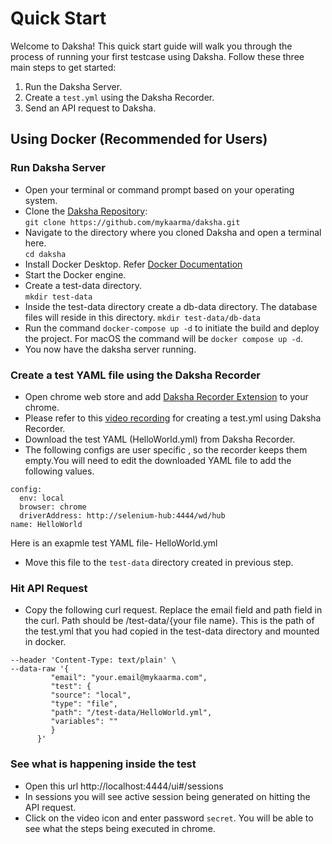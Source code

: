 # Quick Start

Welcome to Daksha! This quick start guide will walk you through the process of running your first testcase using Daksha. Follow these three main steps to get started:

1. Run the Daksha Server.
2. Create a `test.yml` using the Daksha Recorder.
3. Send an API request to Daksha.

## Using Docker (Recommended for Users)

### Run Daksha Server

   - Open your terminal or command prompt based on your operating system.
   - Clone the [Daksha Repository](https://github.com/mykaarma/daksha):
    <br> ```git clone https://github.com/mykaarma/daksha.git```
   - Navigate to the directory where you cloned Daksha and open a terminal here.
     <br>```cd daksha```
   - Install Docker Desktop. Refer [Docker Documentation](https://docs.docker.com/compose/install/)
   - Start the Docker engine.
   - Create a test-data directory.
   <br>```mkdir test-data```
   - Inside the test-data directory create a db-data directory. The database files will reside in this directory.
   ```mkdir test-data/db-data```
   - Run the command `docker-compose up -d` to initiate the build and deploy the project.
     For macOS the command will be `docker compose up -d`.
   - You now have the daksha server running.

### Create a test YAML file using the Daksha Recorder

   - Open chrome web store and add [Daksha Recorder Extension](https://chrome.google.com/webstore/detail/daksha-recorder/gmpmpceenkghjdlelhgepnknlijllfom?utm_source=ext_sidebar&hl=en-GB) to your chrome.
   - Please refer to this [video recording](https://youtu.be/4FRdS2iJZoQ?t=986) for creating a test.yml using Daksha Recorder.
   - Download the test YAML (HelloWorld.yml) from Daksha Recorder.
   - The following configs are user specific , so the recorder keeps them empty.You will need to edit the downloaded YAML file to add the following values.
   ```
   config:
     env: local
     browser: chrome
     driverAddress: http://selenium-hub:4444/wd/hub
   name: HelloWorld
   ```
   Here is an exapmle test YAML file-  HelloWorld.yml
   - Move this file to the `test-data` directory created in previous step.

### Hit API Request

   - Copy the following curl request. Replace the email field and path field in the curl. Path should be /test-data/{your file name}. This is the path of the test.yml that you had copied in the test-data directory and mounted in docker.
```curl --location --request POST 'http://127.0.0.1:8083/daksha/runner' \
--header 'Content-Type: text/plain' \
--data-raw '{
         "email": "your.email@mykaarma.com",
         "test": {
         "source": "local",
         "type": "file",
         "path": "/test-data/HelloWorld.yml",
         "variables": ""
         }
      }'
```

### See what is happening inside the test

   - Open this url http://localhost:4444/ui#/sessions 
   - In sessions you will see active session being generated on hitting the API request.
   - Click on the video icon and enter password `secret`. You will be able to see what the steps being executed in chrome.
